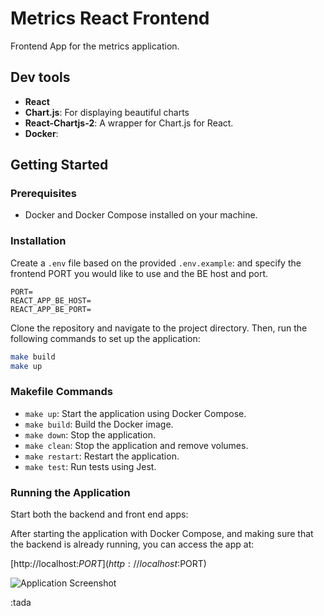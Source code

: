 # Metrics React Frontend

Frontend App for the metrics application.

## Dev tools

- **React**
- **Chart.js**: For displaying beautiful charts
- **React-Chartjs-2**: A wrapper for Chart.js for React.
- **Docker**:

## Getting Started

### Prerequisites

- Docker and Docker Compose installed on your machine.

### Installation

Create a `.env` file based on the provided `.env.example`:
and specify the frontend PORT you would like to use and the BE host and port.

```dotenv
PORT=
REACT_APP_BE_HOST=
REACT_APP_BE_PORT=
```

Clone the repository and navigate to the project directory. Then, run the following commands to set up the application:

```bash
make build
make up
```

### Makefile Commands

- `make up`: Start the application using Docker Compose.
- `make build`: Build the Docker image.
- `make down`: Stop the application.
- `make clean`: Stop the application and remove volumes.
- `make restart`: Restart the application.
- `make test`: Run tests using Jest.

### Running the Application

Start both the backend and front end apps:

After starting the application with Docker Compose, and making sure that the backend is already running, you can access the app at:

[http://localhost:$PORT](http://localhost:$PORT)

![Application Screenshot]()

:tada
